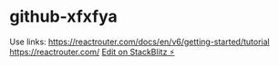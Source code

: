 # github-xfxfya

Use links:
https://reactrouter.com/docs/en/v6/getting-started/tutorial
https://reactrouter.com/
[Edit on StackBlitz ⚡️](https://stackblitz.com/edit/github-xfxfya)

